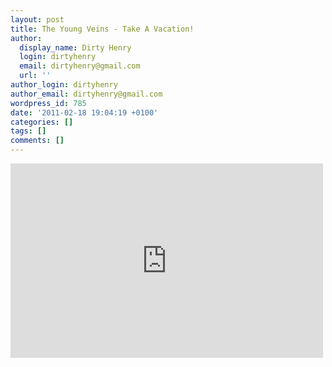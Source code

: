```yaml
---
layout: post
title: The Young Veins - Take A Vacation!
author:
  display_name: Dirty Henry
  login: dirtyhenry
  email: dirtyhenry@gmail.com
  url: ''
author_login: dirtyhenry
author_email: dirtyhenry@gmail.com
wordpress_id: 785
date: '2011-02-18 19:04:19 +0100'
categories: []
tags: []
comments: []
---
```

<iframe title="YouTube video player" width="500" height="311" src="http://www.youtube.com/embed/AK_F0hzyqiY?rel=0" frameborder="0" allowfullscreen></iframe>
